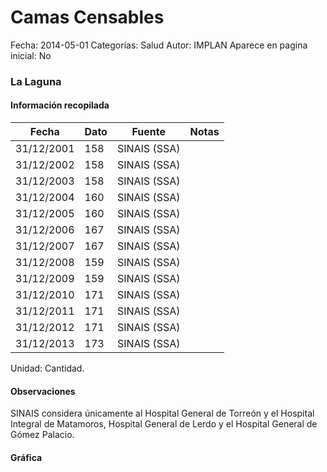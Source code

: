 Camas Censables
=====

Fecha: 2014-05-01
Categorías: Salud
Autor: IMPLAN
Aparece en pagina inicial: No

### La Laguna

<!-- break -->

#### Información recopilada

<table class="table table-hover table-bordered matriz">
  <thead>
    <tr><th>Fecha</th><th>Dato</th><th>Fuente</th><th>Notas</th></tr>
  </thead>
  <tbody>
    <tr><td class="centrado">31/12/2001</td><td class="derecha">158</td><td>SINAIS (SSA)</td><td></td></tr>
    <tr><td class="centrado">31/12/2002</td><td class="derecha">158</td><td>SINAIS (SSA)</td><td></td></tr>
    <tr><td class="centrado">31/12/2003</td><td class="derecha">158</td><td>SINAIS (SSA)</td><td></td></tr>
    <tr><td class="centrado">31/12/2004</td><td class="derecha">160</td><td>SINAIS (SSA)</td><td></td></tr>
    <tr><td class="centrado">31/12/2005</td><td class="derecha">160</td><td>SINAIS (SSA)</td><td></td></tr>
    <tr><td class="centrado">31/12/2006</td><td class="derecha">167</td><td>SINAIS (SSA)</td><td></td></tr>
    <tr><td class="centrado">31/12/2007</td><td class="derecha">167</td><td>SINAIS (SSA)</td><td></td></tr>
    <tr><td class="centrado">31/12/2008</td><td class="derecha">159</td><td>SINAIS (SSA)</td><td></td></tr>
    <tr><td class="centrado">31/12/2009</td><td class="derecha">159</td><td>SINAIS (SSA)</td><td></td></tr>
    <tr><td class="centrado">31/12/2010</td><td class="derecha">171</td><td>SINAIS (SSA)</td><td></td></tr>
    <tr><td class="centrado">31/12/2011</td><td class="derecha">171</td><td>SINAIS (SSA)</td><td></td></tr>
    <tr><td class="centrado">31/12/2012</td><td class="derecha">171</td><td>SINAIS (SSA)</td><td></td></tr>
    <tr><td class="centrado">31/12/2013</td><td class="derecha">173</td><td>SINAIS (SSA)</td><td></td></tr>
  </tbody>
</table>

Unidad: Cantidad.

#### Observaciones

SINAIS considera únicamente al Hospital General de Torreón y el Hospital Integral de Matamoros, Hospital General de Lerdo y el Hospital General de Gómez Palacio.

#### Gráfica

<div id="Morrisdfqnczky" class="grafica"></div>
  <script>
  new Morris.Line({
    element: 'Morrisdfqnczky',
    data: [
      { fecha: '2001-12-31', dato: 158 },
      { fecha: '2002-12-31', dato: 158 },
      { fecha: '2003-12-31', dato: 158 },
      { fecha: '2004-12-31', dato: 160 },
      { fecha: '2005-12-31', dato: 160 },
      { fecha: '2006-12-31', dato: 167 },
      { fecha: '2007-12-31', dato: 167 },
      { fecha: '2008-12-31', dato: 159 },
      { fecha: '2009-12-31', dato: 159 },
      { fecha: '2010-12-31', dato: 171 },
      { fecha: '2011-12-31', dato: 171 },
      { fecha: '2012-12-31', dato: 171 },
      { fecha: '2013-12-31', dato: 173 }
    ],
    xkey: 'fecha',
    ykeys: ['dato'],
    labels: ['Dato'],
    lineColors: ['#FF5B02'],
    xLabelFormat: function(d) {
      return d.getDate()+'/'+(d.getMonth()+1)+'/'+d.getFullYear();
    },
    dateFormat: function (ts) {
      var d = new Date(ts);
      return d.getDate() + '/' + (d.getMonth() + 1) + '/' + d.getFullYear();
    }
  });
  </script>
